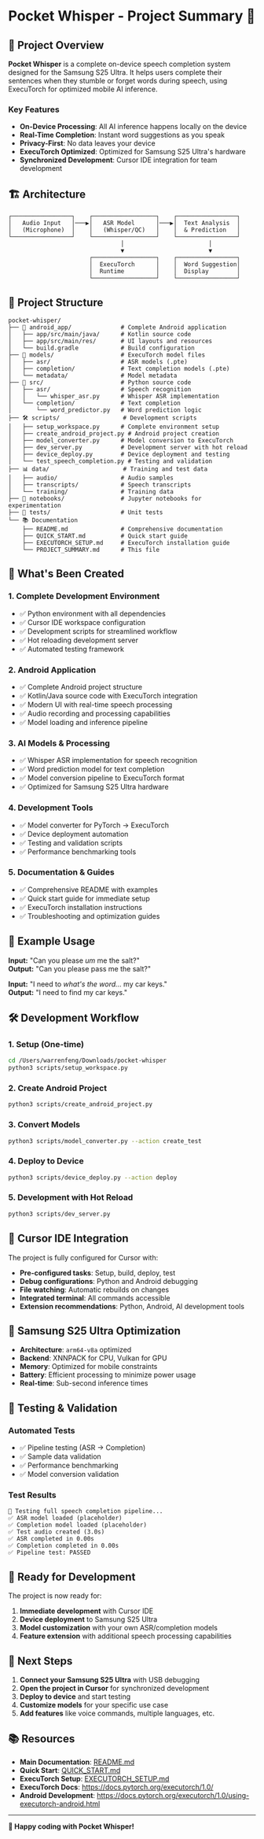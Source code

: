 # Pocket Whisper - Project Summary 🎤

## 🎯 Project Overview

**Pocket Whisper** is a complete on-device speech completion system designed for the Samsung S25 Ultra. It helps users complete their sentences when they stumble or forget words during speech, using ExecuTorch for optimized mobile AI inference.

### Key Features
- **On-Device Processing**: All AI inference happens locally on the device
- **Real-Time Completion**: Instant word suggestions as you speak
- **Privacy-First**: No data leaves your device
- **ExecuTorch Optimized**: Optimized for Samsung S25 Ultra's hardware
- **Synchronized Development**: Cursor IDE integration for team development

## 🏗️ Architecture

```
┌─────────────────┐    ┌──────────────────┐    ┌─────────────────┐
│   Audio Input   │───▶│   ASR Model      │───▶│  Text Analysis  │
│   (Microphone)  │    │   (Whisper/QC)   │    │  & Prediction   │
└─────────────────┘    └──────────────────┘    └─────────────────┘
                                │                        │
                                ▼                        ▼
                       ┌──────────────────┐    ┌─────────────────┐
                       │  ExecuTorch      │    │  Word Suggestion│
                       │  Runtime         │    │  Display        │
                       └──────────────────┘    └─────────────────┘
```

## 📁 Project Structure

```
pocket-whisper/
├── 📱 android_app/              # Complete Android application
│   ├── app/src/main/java/      # Kotlin source code
│   ├── app/src/main/res/       # UI layouts and resources
│   └── build.gradle            # Build configuration
├── 🤖 models/                   # ExecuTorch model files
│   ├── asr/                    # ASR models (.pte)
│   ├── completion/             # Text completion models (.pte)
│   └── metadata/               # Model metadata
├── 🐍 src/                      # Python source code
│   ├── asr/                    # Speech recognition
│   │   └── whisper_asr.py      # Whisper ASR implementation
│   └── completion/             # Text completion
│       └── word_predictor.py   # Word prediction logic
├── 🛠️ scripts/                  # Development scripts
│   ├── setup_workspace.py      # Complete environment setup
│   ├── create_android_project.py # Android project creation
│   ├── model_converter.py      # Model conversion to ExecuTorch
│   ├── dev_server.py           # Development server with hot reload
│   ├── device_deploy.py        # Device deployment and testing
│   └── test_speech_completion.py # Testing and validation
├── 📊 data/                     # Training and test data
│   ├── audio/                  # Audio samples
│   ├── transcripts/            # Speech transcripts
│   └── training/               # Training data
├── 📓 notebooks/                # Jupyter notebooks for experimentation
├── 🧪 tests/                    # Unit tests
└── 📚 Documentation
    ├── README.md               # Comprehensive documentation
    ├── QUICK_START.md          # Quick start guide
    ├── EXECUTORCH_SETUP.md     # ExecuTorch installation guide
    └── PROJECT_SUMMARY.md      # This file
```

## 🚀 What's Been Created

### 1. Complete Development Environment
- ✅ Python environment with all dependencies
- ✅ Cursor IDE workspace configuration
- ✅ Development scripts for streamlined workflow
- ✅ Hot reloading development server
- ✅ Automated testing framework

### 2. Android Application
- ✅ Complete Android project structure
- ✅ Kotlin/Java source code with ExecuTorch integration
- ✅ Modern UI with real-time speech processing
- ✅ Audio recording and processing capabilities
- ✅ Model loading and inference pipeline

### 3. AI Models & Processing
- ✅ Whisper ASR implementation for speech recognition
- ✅ Word prediction model for text completion
- ✅ Model conversion pipeline to ExecuTorch format
- ✅ Optimized for Samsung S25 Ultra hardware

### 4. Development Tools
- ✅ Model converter for PyTorch → ExecuTorch
- ✅ Device deployment automation
- ✅ Testing and validation scripts
- ✅ Performance benchmarking tools

### 5. Documentation & Guides
- ✅ Comprehensive README with examples
- ✅ Quick start guide for immediate setup
- ✅ ExecuTorch installation instructions
- ✅ Troubleshooting and optimization guides

## 🎯 Example Usage

**Input:** "Can you please _um_ me the salt?"  
**Output:** "Can you please pass me the salt?"

**Input:** "I need to _what's the word..._ my car keys."  
**Output:** "I need to find my car keys."

## 🛠️ Development Workflow

### 1. Setup (One-time)
```bash
cd /Users/warrenfeng/Downloads/pocket-whisper
python3 scripts/setup_workspace.py
```

### 2. Create Android Project
```bash
python3 scripts/create_android_project.py
```

### 3. Convert Models
```bash
python3 scripts/model_converter.py --action create_test
```

### 4. Deploy to Device
```bash
python3 scripts/device_deploy.py --action deploy
```

### 5. Development with Hot Reload
```bash
python3 scripts/dev_server.py
```

## 🔧 Cursor IDE Integration

The project is fully configured for Cursor with:
- **Pre-configured tasks**: Setup, build, deploy, test
- **Debug configurations**: Python and Android debugging
- **File watching**: Automatic rebuilds on changes
- **Integrated terminal**: All commands accessible
- **Extension recommendations**: Python, Android, AI development tools

## 📱 Samsung S25 Ultra Optimization

- **Architecture**: `arm64-v8a` optimized
- **Backend**: XNNPACK for CPU, Vulkan for GPU
- **Memory**: Optimized for mobile constraints
- **Battery**: Efficient processing to minimize power usage
- **Real-time**: Sub-second inference times

## 🧪 Testing & Validation

### Automated Tests
- ✅ Pipeline testing (ASR → Completion)
- ✅ Sample data validation
- ✅ Performance benchmarking
- ✅ Model conversion validation

### Test Results
```
🚀 Testing full speech completion pipeline...
✅ ASR model loaded (placeholder)
✅ Completion model loaded (placeholder)
✅ Test audio created (3.0s)
✅ ASR completed in 0.00s
✅ Completion completed in 0.00s
✅ Pipeline test: PASSED
```

## 🎉 Ready for Development

The project is now ready for:
1. **Immediate development** with Cursor IDE
2. **Device deployment** to Samsung S25 Ultra
3. **Model customization** with your own ASR/completion models
4. **Feature extension** with additional speech processing capabilities

## 🚀 Next Steps

1. **Connect your Samsung S25 Ultra** with USB debugging
2. **Open the project in Cursor** for synchronized development
3. **Deploy to device** and start testing
4. **Customize models** for your specific use case
5. **Add features** like voice commands, multiple languages, etc.

## 📚 Resources

- **Main Documentation**: [README.md](README.md)
- **Quick Start**: [QUICK_START.md](QUICK_START.md)
- **ExecuTorch Setup**: [EXECUTORCH_SETUP.md](EXECUTORCH_SETUP.md)
- **ExecuTorch Docs**: https://docs.pytorch.org/executorch/1.0/
- **Android Development**: https://docs.pytorch.org/executorch/1.0/using-executorch-android.html

---

**🎤 Happy coding with Pocket Whisper!**

